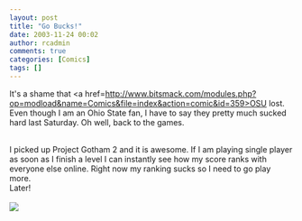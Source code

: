 ```yaml
---
layout: post
title: "Go Bucks!"
date: 2003-11-24 00:02
author: rcadmin
comments: true
categories: [Comics]
tags: []
---
```

It's a shame that <a href=http://www.bitsmack.com/modules.php?op=modload&name=Comics&file=index&action=comic&id=359>OSU lost.</a> Even though I am an Ohio State fan, I have to say they pretty much sucked hard last Saturday. Oh well, back to the games. 
<br />

<br />
I picked up Project Gotham 2 and it is awesome. If I am playing single player as soon as I finish a level I can instantly see how my score ranks with everyone else online. Right now my ranking sucks so I need to go play more.
<br />
Later!<Br><br><!--more--><img src='/wp/wp-content/comics/20031124.gif' alt'' />
